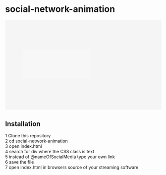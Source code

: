 # social-network-animation

![gif of social media animation](./vid/social-animation.gif "Animated social links")

## Installation

1 Clone this repository  
2 cd social-network-animation  
3 open index.html  
4 search for div where the CSS class is text  
5 instead of @nameOfSocialMedia type your own link  
6 save the file  
7 open index.html in browsers source of your streaming software
